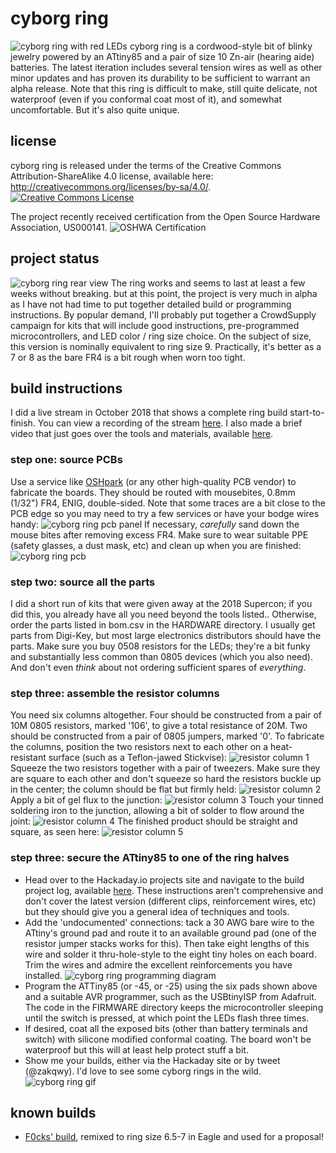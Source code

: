 # cyborg ring
![cyborg ring with red LEDs](/img/cyborg_ring_red.jpg)
cyborg ring is a cordwood-style bit of blinky jewelry powered by an ATtiny85 and a pair of size 10 Zn-air (hearing aide) batteries. The latest iteration includes several tension wires as well as other minor updates and has proven its durability to be sufficient to warrant an alpha release. Note that this ring is difficult to make, still quite delicate, not waterproof (even if you conformal coat most of it), and somewhat uncomfortable. But it's also quite unique.
## license
cyborg ring is released under the terms of the Creative Commons Attribution-ShareAlike 4.0 license, available here: http://creativecommons.org/licenses/by-sa/4.0/.
<a rel="license" href="http://creativecommons.org/licenses/by-sa/4.0/"><img alt="Creative Commons License" style="border-width:0" src="https://i.creativecommons.org/l/by-sa/4.0/88x31.png" /></a>

The project recently received certification from the Open Source Hardware Association, US000141.
![OSHWA Certification](/img/oshwa.png)
## project status
![cyborg ring rear view](/img/cyborg_ring_back.jpg)
The ring works and seems to last at least a few weeks without breaking. but at this point, the project is very much in alpha as I have not had time to put together detailed build or programming instructions. By popular demand, I'll probably put together a CrowdSupply campaign for kits that will include good instructions, pre-programmed microcontrollers, and LED color / ring size choice. On the subject of size, this version is nominally equivalent to ring size 9. Practically, it's better as a 7 or 8 as the bare FR4 is a bit rough when worn too tight. 
## build instructions
I did a live stream in October 2018 that shows a complete ring build start-to-finish. You can view a recording of the stream [here](https://youtu.be/spNg8LhxJz0). I also made a brief video that just goes over the tools and materials, available [here](https://youtu.be/D9dDy7vboAA).
### step one: source PCBs
Use a service like [OSHpark](https://oshpark.com/shared_projects/sZ3MaKA4) (or any other high-quality PCB vendor) to fabricate the boards. They should be routed with mousebites, 0.8mm (1/32") FR4, ENIG, double-sided. Note that some traces are a bit close to the PCB edge so you may need to try a few services or have your bodge wires handy:
![cyborg ring pcb panel](/img/cyborg_ring_pcb_panel.jpg)
If necessary, _carefully_ sand down the mouse bites after removing excess FR4. Make sure to wear suitable PPE (safety glasses, a dust mask, etc) and clean up when you are finished:
![cyborg ring pcb](/img/cyborg_ring_pcb.jpg)
### step two: source all the parts
I did a short run of kits that were given away at the 2018 Supercon; if you did this, you already have all you need beyond the tools listed.. Otherwise, order the parts listed in bom.csv in the HARDWARE directory. I usually get parts from Digi-Key, but most large electronics distributors should have the parts. Make sure you buy 0508 resistors for the LEDs; they're a bit funky and substantially less common than 0805 devices (which you also need). And don't even _think_ about not ordering sufficient spares of _everything_.
### step three: assemble the resistor columns
You need six columns altogether. Four should be constructed from a pair of 10M 0805 resistors, marked '106', to give a total resistance of 20M. Two should be constructed from a pair of 0805 jumpers, marked '0'. To fabricate the columns, position the two resistors next to each other on a heat-resistant surface (such as a Teflon-jawed Stickvise):
![resistor column 1](/img/resistor_column_1.jpg)
Squeeze the two resistors together with a pair of tweezers. Make sure they are square to each other and don't squeeze so hard the resistors buckle up in the center; the column should be flat but firmly held:
![resistor column 2](/img/resistor_column_2.jpg)
Apply a bit of gel flux to the junction:
![resistor column 3](/img/resistor_column_3.jpg)
Touch your tinned soldering iron to the junction, allowing a bit of solder to flow around the joint:
![resistor column 4](/img/resistor_column_4.jpg)
The finished product should be straight and square, as seen here:
![resistor column 5](/img/resistor_column_5.jpg)
### step three: secure the ATtiny85 to one of the ring halves

- Head over to the Hackaday.io projects site and navigate to the build project log, available [here](https://hackaday.io/project/34160-cyborg-ring/log/84158-assembly-breakage-next-rev-plans). These instructions aren't comprehensive and don't cover the latest version (different clips, reinforcement wires, etc) but they should give you a general idea of techniques and tools. 
- Add the 'undocumented' connections: tack a 30 AWG bare wire to the ATtiny's ground pad and route it to an available ground pad (one of the resistor jumper stacks works for this). Then take eight lengths of this wire and solder it thru-hole-style to the eight tiny holes on each board. Trim the wires and admire the excellent reinforcements you have installed.
![cyborg ring programming diagram](/img/cyborg_ring_programming_diagram.png)
- Program the ATTiny85 (or -45, or -25) using the six pads shown above and a suitable AVR programmer, such as the USBtinyISP from Adafruit. The code in the FIRMWARE directory keeps the microcontroller sleeping until the switch is pressed, at which point the LEDs flash three times. 
- If desired, coat all the exposed bits (other than battery terminals and switch) with silicone modified conformal coating. The board won't be waterproof but this will at least help protect stuff a bit.
- Show me your builds, either via the Hackaday site or by tweet (@zakqwy). I'd love to see some cyborg rings in the wild.
![cyborg ring gif](/img/cyborg_ring.gif)
## known builds
- [F0cks' build](https://blog.f0cks.net/projects/Cyborg-ring/), remixed to ring size 6.5-7 in Eagle and used for a proposal!
